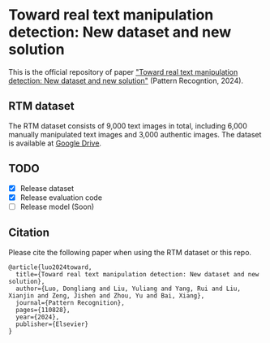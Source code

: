 # Toward real text manipulation detection: New dataset and new solution
This is the official repository of paper ["Toward real text manipulation detection: New dataset and new solution"](https://doi.org/10.1016/j.patcog.2024.110828) (Pattern Recogntion, 2024).

## RTM dataset

The RTM dataset consists of 9,000 text images in total, including 6,000 manually manipulated text images and 3,000 authentic images. The dataset is available at [Google Drive](https://drive.google.com/file/d/11AHZ8ih_kDCFilGceevppcGkKR4vDJD2/view?usp=sharing).

## TODO
- [x] Release dataset
- [x] Release evaluation code
- [ ] Release model (Soon)

## Citation
Please cite the following paper when using the RTM dataset or this repo.

```
@article{luo2024toward,
  title={Toward real text manipulation detection: New dataset and new solution},
  author={Luo, Dongliang and Liu, Yuliang and Yang, Rui and Liu, Xianjin and Zeng, Jishen and Zhou, Yu and Bai, Xiang},
  journal={Pattern Recognition},
  pages={110828},
  year={2024},
  publisher={Elsevier}
}
```
